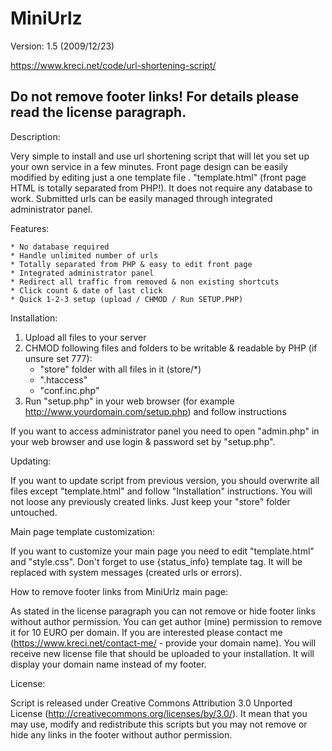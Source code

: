 # MiniUrlz
Version: 1.5 (2009/12/23)

https://www.kreci.net/code/url-shortening-script/

Do not remove footer links!
For details please read the license paragraph.
------------------------------------------------------


Description:

Very simple to install and use url shortening script that will let you set up your own service in a few minutes. Front page design can be easily 
modified by editing just a one template file . "template.html" (front page HTML is totally separated from PHP!). It does not require any database to 
work. Submitted urls can be easily managed through integrated administrator panel.


Features:

    * No database required
    * Handle unlimited number of urls
    * Totally separated from PHP & easy to edit front page
    * Integrated administrator panel
    * Redirect all traffic from removed & non existing shortcuts
    * Click count & date of last click
    * Quick 1-2-3 setup (upload / CHMOD / Run SETUP.PHP)


Installation:

   1. Upload all files to your server
   2. CHMOD following files and folders to be writable & readable by PHP (if unsure set 777):
      - "store" folder with all files in it (store/*)
      - ".htaccess"
      - "conf.inc.php"
   3. Run "setup.php" in your web browser (for example http://www.yourdomain.com/setup.php) and follow instructions

If you want to access administrator panel you need to open "admin.php" in your web browser and use login & password set by "setup.php".


Updating:

If you want to update script from previous version, you should overwrite all files except "template.html" and follow "Installation" instructions.
You will not loose any previously created links. Just keep your "store" folder untouched.


Main page template customization:

If you want to customize your main page you need to edit "template.html" and "style.css". Don't forget to use {status_info} template tag.
It will be replaced with system messages (created urls or errors).


How to remove footer links from MiniUrlz main page:

As stated in the license paragraph you can not remove or hide footer links without author permission. You can get author (mine) permission to 
remove it for 10 EURO per domain. If you are interested please contact me (https://www.kreci.net/contact-me/ - provide your domain name). You will 
receive new license file that should be uploaded to your installation. It will display your domain name instead of my footer.


License:

Script is released under Creative Commons Attribution 3.0 Unported License (http://creativecommons.org/licenses/by/3.0/). It mean that you may use, 
modify and redistribute this scripts but you may not remove or hide any links in the footer without author permission.
